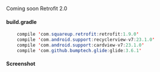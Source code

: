 Coming soon Retrofit 2.0
#### build.gradle
```java
    compile 'com.squareup.retrofit:retrofit:1.9.0'
    compile 'com.android.support:recyclerview-v7:23.1.0'
    compile 'com.android.support:cardview-v7:23.1.0'
    compile 'com.github.bumptech.glide:glide:3.6.1'
```

#### Screenshot